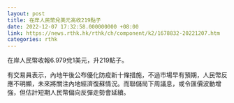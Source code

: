 ```yaml
---
layout: post
title: 在岸人民幣兌美元高收219點子
date: 2022-12-07 17:32:58.000000000 +08:00
link: https://news.rthk.hk/rthk/ch/component/k2/1678832-20221207.htm
categories: rthk
---
```


在岸人民幣收報6.979兌1美元，升219點子。

有交易員表示，內地午後公布優化防疫新十條措施，不過市場早有預期，人民幣反應不明顯，未來將關注內地經濟復蘇情況。而聯儲局下周議息，或令匯價波動增強，但估計短期人民幣偏向反彈走勢會延續。
